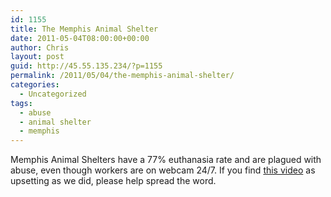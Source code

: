 ```yaml
---
id: 1155
title: The Memphis Animal Shelter
date: 2011-05-04T08:00:00+00:00
author: Chris
layout: post
guid: http://45.55.135.234/?p=1155
permalink: /2011/05/04/the-memphis-animal-shelter/
categories:
  - Uncategorized
tags:
  - abuse
  - animal shelter
  - memphis
---
```

Memphis Animal Shelters have a 77% euthanasia rate and are plagued with abuse, even though workers are on webcam 24/7. If you find [this video](https://www.youtube.com/watch?v=DDyvSJOSYog) as upsetting as we did, please help spread the word.

<p align="center">
</p>